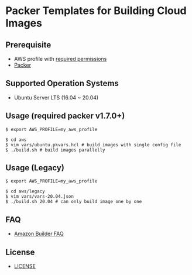# Packer Templates for Building Cloud Images

## Prerequisite

- AWS profile with [required permissions](https://www.packer.io/plugins/builders/amazon#iam-task-or-instance-role)
- [Packer](https://www.packer.io/downloads)

## Supported Operation Systems

- Ubuntu Server LTS (16.04 ~ 20.04)

## Usage (required packer v1.7.0+)

    $ export AWS_PROFILE=my_aws_profile

    $ cd aws
    $ vim vars/ubuntu.pkvars.hcl # build images with single config file
    $ ./build.sh # build images parallelly

## Usage (Legacy)

    $ export AWS_PROFILE=my_aws_profile

    $ cd aws/legacy
    $ vim vars/vars-20.04.json
    $ ./build.sh 20.04 # can only build image one by one

## FAQ

- [Amazon Builder FAQ](https://www.packer.io/plugins/builders/amazon#troubleshooting)

## License

- [LICENSE](https://github.com/guessi/packer-templates-cloud/blob/master/LICENSE)
